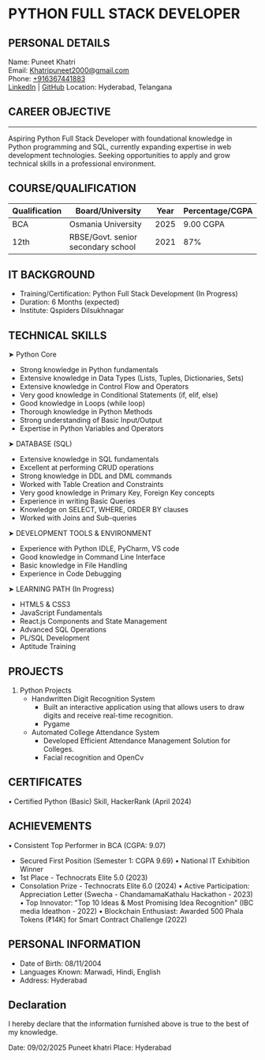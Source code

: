 # PYTHON FULL STACK DEVELOPER

## PERSONAL DETAILS
Name: Puneet Khatri  
Email: [Khatripuneet2000@gmail.com](mailto:Khatripuneet2000@gmail.com)  
Phone: [+916367441883](tel:+916367441883)  
[LinkedIn](https://www.linkedin.com/in/punit-khatri-69468b212/) | [GitHub](https://github.com/puneet-khatri/)
Location: Hyderabad, Telangana

## CAREER OBJECTIVE
---------------
Aspiring Python Full Stack Developer with foundational knowledge in Python programming and SQL, currently expanding expertise in web development technologies. Seeking opportunities to apply and grow technical skills in a professional environment.

## COURSE/QUALIFICATION
| Qualification | Board/University | Year | Percentage/CGPA |
|--------------|------------------|------|------------|
| BCA | Osmania University | 2025 | 9.00 CGPA |
| 12th | RBSE/Govt. senior secondary school | 2021 | 87% |

## IT BACKGROUND
- Training/Certification: Python Full Stack Development (In Progress)
- Duration: 6 Months (expected)
- Institute: Qspiders Dilsukhnagar

## TECHNICAL SKILLS

➤ Python Core
- Strong knowledge in Python fundamentals
- Extensive knowledge in Data Types (Lists, Tuples, Dictionaries, Sets)
- Extensive knowledge in Control Flow and Operators
- Very good knowledge in Conditional Statements (if, elif, else)
- Good knowledge in Loops (while loop)
- Thorough knowledge in Python Methods
- Strong understanding of Basic Input/Output
- Expertise in Python Variables and Operators

➤ DATABASE (SQL)
- Extensive knowledge in SQL fundamentals 
- Excellent at performing CRUD operations
- Strong knowledge in DDL and DML commands
- Worked with Table Creation and Constraints
- Very good knowledge in Primary Key, Foreign Key concepts
- Experience in writing Basic Queries
- Knowledge on SELECT, WHERE, ORDER BY clauses
- Worked with Joins and Sub-queries

➤ DEVELOPMENT TOOLS & ENVIRONMENT
- Experience with Python IDLE, PyCharm, VS code
- Good knowledge in Command Line Interface
- Basic knowledge in File Handling
- Experience in Code Debugging

➤ LEARNING PATH (In Progress)
- HTML5 & CSS3
- JavaScript Fundamentals
- React.js Components and State Management
- Advanced SQL Operations
- PL/SQL Development
- Aptitude Training

## PROJECTS
1. Python Projects
   - Handwritten Digit Recognition System
     - Built an interactive application using that allows users to draw digits and receive real-time recognition.
     - Pygame
   - Automated College Attendance System
     - Developed Efficient Attendance Management Solution for Colleges.
     - Facial recognition and OpenCv

CERTIFICATES
-----------
• Certified Python (Basic) Skill, HackerRank (April 2024)

ACHIEVEMENTS
-----------
• Consistent Top Performer in BCA (CGPA: 9.07)
  - Secured First Position (Semester 1: CGPA 9.69)
• National IT Exhibition Winner
  - 1st Place - Technocrats Elite 5.0 (2023)
  - Consolation Prize - Technocrats Elite 6.0 (2024)
• Active Participation: Appreciation Letter (Swecha - ChandamamaKathalu Hackathon - 2023)
• Top Innovator: "Top 10 Ideas & Most Promising Idea Recognition" (IBC media Ideathon - 2022)
• Blockchain Enthusiast: Awarded 500 Phala Tokens (₹14K) for Smart Contract Challenge (2022)

## PERSONAL INFORMATION
- Date of Birth: 08/11/2004
- Languages Known: Marwadi, Hindi, English
- Address: Hyderabad

Declaration
----------
I hereby declare that the information furnished above is true to the best of my knowledge.

Date: 09/02/2025                                                    Puneet khatri
Place: Hyderabad                                                 
